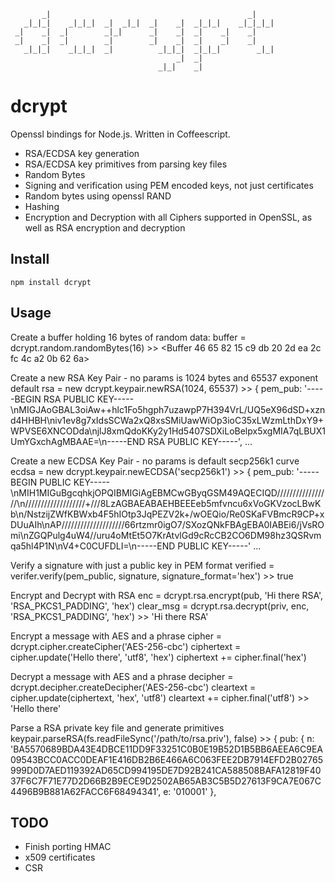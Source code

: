                                                                  
           _|                                            _|      
       _|_|_|    _|_|_|  _|  _|_|  _|    _|  _|_|_|    _|_|_|_|  
     _|    _|  _|        _|_|      _|    _|  _|    _|    _|      
     _|    _|  _|        _|        _|    _|  _|    _|    _|      
       _|_|_|    _|_|_|  _|          _|_|_|  _|_|_|        _|_|  
                                         _|  _|                  
                                     _|_|    _|                  




dcrypt
=======

Openssl bindings for Node.js. Written in Coffeescript.

* RSA/ECDSA key generation
* RSA/ECDSA key primitives from parsing key files
* Random Bytes
* Signing and verification using PEM encoded keys, not just certificates
* Random bytes using openssl RAND
* Hashing
* Encryption and Decryption with all Ciphers supported in OpenSSL, as well as RSA encryption and decryption

Install
-------
    npm install dcrypt


Usage
-----
Create a buffer holding 16 bytes of random data:
    buffer = dcrypt.random.randomBytes(16)
    >> <Buffer 46 65 82 15 c9 db 20 2d ea 2c fc 4c a2 0b 62 6a>

Create a new RSA Key Pair - no params is 1024 bytes and 65537 exponent default
    rsa = new dcrypt.keypair.newRSA(1024, 65537)
    >> { pem_pub: '-----BEGIN RSA PUBLIC KEY-----\nMIGJAoGBAL3oiAw++hlc1Fo5hgph7uzawpP7H394VrL/UQ5eX96dSD+xznd4HHBH\niv1ev8g7xIdsSCWa2xQ8xsSMiUawWiOp3ioC35xLWzmLthDxY9+WPVSE6XNCODda\njlJ8xmQdoKKy2y1Hd5407SDXiLoBelpx5xgMIA7qLBUX1UmYGxchAgMBAAE=\n-----END RSA PUBLIC KEY-----',
    ...

Create a new ECDSA Key Pair - no params is default secp256k1 curve
    ecdsa = new dcrypt.keypair.newECDSA('secp256k1')
    >> { pem_pub: '-----BEGIN PUBLIC KEY-----\nMIH1MIGuBgcqhkjOPQIBMIGiAgEBMCwGByqGSM49AQECIQD/////////////////\n///////////////////+///8LzAGBAEABAEHBEEEeb5mfvncu6xVoGKVzocLBwKb\n/NstzijZWfKBWxb4F5hIOtp3JqPEZV2k+/wOEQio/Re0SKaFVBmcR9CP+xDUuAIh\nAP////////////////////66rtzmr0igO7/SXozQNkFBAgEBA0IABEi6/jVsROmi\nZGQPulg4uW4//uru4oMtEt5O7KrAtvlGd9cRcCB2CO6DM98hz3QSRvmqa5hl4P1N\nV4+C0CUFDLI=\n-----END PUBLIC KEY-----'
    ...

Verify a signature with just a public key in PEM format
    verified = verifer.verify(pem_public, signature, signature_format='hex')
    >> true

Encrypt and Decrypt with RSA
    enc = dcrypt.rsa.encrypt(pub, 'Hi there RSA', 'RSA_PKCS1_PADDING', 'hex')
    clear_msg = dcrypt.rsa.decrypt(priv, enc, 'RSA_PKCS1_PADDING', 'hex')
    >> 'Hi there RSA'
    
Encrypt a message with AES and a phrase
    cipher = dcrypt.cipher.createCipher('AES-256-cbc')
    ciphertext = cipher.update('Hello there', 'utf8', 'hex')
    ciphertext += cipher.final('hex')

Decrypt a message with AES and a phrase
    decipher = dcrypt.decipher.createDecipher('AES-256-cbc')
    cleartext = cipher.update(ciphertext, 'hex', 'utf8')
    cleartext += cipher.final('utf8')
    >> 'Hello there'

Parse a RSA private key file and generate primitives
    keypair.parseRSA(fs.readFileSync('/path/to/rsa.priv'), false)
    >> { pub:
         { n: 'BA5570689BDA43E4DBCE11DD9F33251C0B0E19B52D1B5BB6AEEA6C9EA09543BCC0ACC0DEAF1E416DB2B6E466A6C063FEE2DB7914EFD2B02765999D0D7AED119392AD65CD994195DE7D92B241CA588508BAFA12819F4037F6C7F71E77D2D66B2B9ECE9D2502AB65AB3C5B5D27613F9CA7E067C4496B9B881A62FACC6F68494341',
           e: '010001' },
    
 
TODO
----
* Finish porting HMAC
* x509 certificates
* CSR
